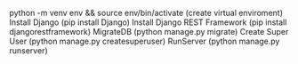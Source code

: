 python -m venv env && source env/bin/activate (create virtual enviroment)
Install Django (pip install Django)
Install Django REST Framework (pip install djangorestframework)
MigrateDB (python manage.py migrate)
Create Super User (python manage.py createsuperuser)
RunServer (python manage.py runserver)
